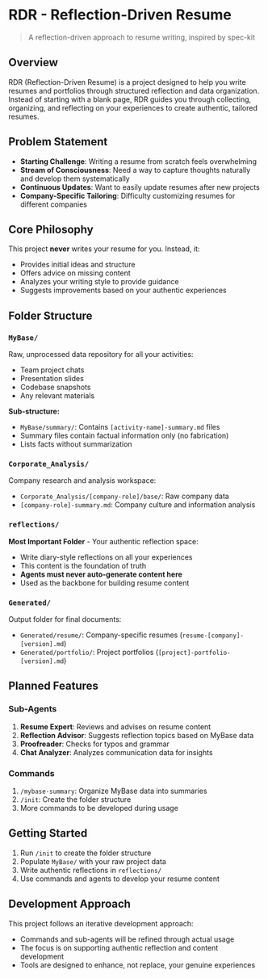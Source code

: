 # RDR - Reflection-Driven Resume

> A reflection-driven approach to resume writing, inspired by spec-kit

## Overview

RDR (Reflection-Driven Resume) is a project designed to help you write resumes and portfolios through structured reflection and data organization. Instead of starting with a blank page, RDR guides you through collecting, organizing, and reflecting on your experiences to create authentic, tailored resumes.

## Problem Statement

- **Starting Challenge**: Writing a resume from scratch feels overwhelming
- **Stream of Consciousness**: Need a way to capture thoughts naturally and develop them systematically
- **Continuous Updates**: Want to easily update resumes after new projects
- **Company-Specific Tailoring**: Difficulty customizing resumes for different companies

## Core Philosophy

This project **never** writes your resume for you. Instead, it:
- Provides initial ideas and structure
- Offers advice on missing content
- Analyzes your writing style to provide guidance
- Suggests improvements based on your authentic experiences

## Folder Structure

### `MyBase/`
Raw, unprocessed data repository for all your activities:
- Team project chats
- Presentation slides
- Codebase snapshots
- Any relevant materials

**Sub-structure:**
- `MyBase/summary/`: Contains `[activity-name]-summary.md` files
- Summary files contain factual information only (no fabrication)
- Lists facts without summarization

### `Corporate_Analysis/`
Company research and analysis workspace:
- `Corporate_Analysis/[company-role]/base/`: Raw company data
- `[company-role]-summary.md`: Company culture and information analysis

### `reflections/`
**Most Important Folder** - Your authentic reflection space:
- Write diary-style reflections on all your experiences
- This content is the foundation of truth
- **Agents must never auto-generate content here**
- Used as the backbone for building resume content

### `Generated/`
Output folder for final documents:
- `Generated/resume/`: Company-specific resumes (`resume-[company]-[version].md`)
- `Generated/portfolio/`: Project portfolios (`[project]-portfolio-[version].md`)

## Planned Features

### Sub-Agents
1. **Resume Expert**: Reviews and advises on resume content
2. **Reflection Advisor**: Suggests reflection topics based on MyBase data
3. **Proofreader**: Checks for typos and grammar
4. **Chat Analyzer**: Analyzes communication data for insights

### Commands
1. `/mybase-summary`: Organize MyBase data into summaries
2. `/init`: Create the folder structure
3. More commands to be developed during usage

## Getting Started

1. Run `/init` to create the folder structure
2. Populate `MyBase/` with your raw project data
3. Write authentic reflections in `reflections/`
4. Use commands and agents to develop your resume content

## Development Approach

This project follows an iterative development approach:
- Commands and sub-agents will be refined through actual usage
- The focus is on supporting authentic reflection and content development
- Tools are designed to enhance, not replace, your genuine experiences
